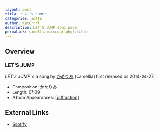 ```yaml
---
layout: post
title: "LET'S JUMP"
categories: posts
author: KatGrrrl
description: LET'S JUMP song page
permalink: camellia/discography/:title
---
```


## Overview

### LET'S JUMP

*LET'S JUMP* is a song by [かめりあ](<{% link postsWiki/_posts/2023-12-10-camellia.md %}>) (Camellia) first released on 2014-04-27.

* Composition: かめりあ
* Length: 07:09
* Album Appearances: [\[diffraction\]](<{% link postsInclude/_posts/camellia/albums/diffraction/2023-12-05-diffraction.md %}>)

## External Links

* [Spotify](https://open.spotify.com/track/2xrUerPKOlUd5HtZle6mBf?si=e8f1b8f47b494003)
